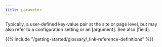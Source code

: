 ```yaml
---
title: parameter
---
```


Typically, a user-defined key-value pair at the site or page level, but may also refer to a configuration setting or an [argument]. See&nbsp;also&nbsp;[field].

{{% include "/getting-started/glossary/_link-reference-definitions" %}}
